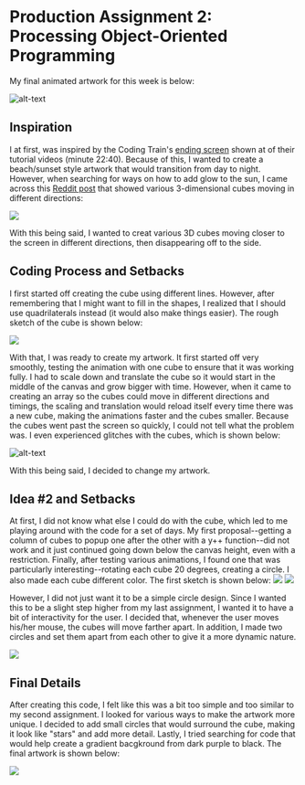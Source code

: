 # Production Assignment 2: Processing Object-Oriented Programming

My final animated artwork for this week is below:

![alt-text](images/finalsketch.gif)

## Inspiration
I at first, was inspired by the Coding Train's [ending screen](https://www.youtube.com/watch?v=o9sgjuh-CBM) shown at of their tutorial videos (minute 22:40). Because of this, I wanted to create a beach/sunset style artwork that would transition from day to night. However, when searching for ways on how to add glow to the sun, I came across this [Reddit post](https://www.reddit.com/r/processing/comments/d6kz2f/glow/) that showed various 3-dimensional cubes moving in different directions:

![](images/reddit.png)

With this being said, I wanted to creat various 3D cubes moving closer to the screen in different directions, then disappearing off to the side.

## Coding Process and Setbacks
I first started off creating the cube using different lines. However, after remembering that I might want to fill in the shapes, I realized that I should use quadrilaterals instead (it would also make things easier). The rough sketch of the cube is shown below:

![](images/roughcube.png)

With that, I was ready to create my artwork. It first started off very smoothly, testing the animation with one cube to ensure that it was working fully. I had to scale down and translate the cube so it would start in the middle of the canvas and grow bigger with time. However, when it came to creating an array so the cubes could move in different directions and timings, the scaling and translation would reload itself every time there was a new cube, making the animations faster and the cubes smaller. Because the cubes went past the screen so quickly, I could not tell what the problem was. I even experienced glitches with the cubes, which is shown below:

![alt-text](images/glitch.gif)

With this being said, I decided to change my artwork.

## Idea #2 and Setbacks
At first, I did not know what else I could do with the cube, which led to me playing around with the code for a set of days. My first proposal--getting a column of cubes to popup one after the other with a y++ function--did not work and it just continued going down below the canvas height, even with a restriction. Finally, after testing various animations, I found one that was particularly interesting--rotating each cube 20 degrees, creating a circle. I also made each cube different color. The first sketch is shown below:
![](images/onecube.png)
![](images/flowercube.png)

However, I did not just want it to be a simple circle design. Since I wanted this to be a slight step higher from my last assignment, I wanted it to have a bit of interactivity for the user. I decided that, whenever the user moves his/her mouse, the cubes will move farther apart. In addition, I made two circles and set them apart from each other to give it a more dynamic nature.

![](images/twocubes.png)

## Final Details
After creating this code, I felt like this was a bit too simple and too similar to my second assignment. I looked for various ways to make the artwork more unique. I decided to add small circles that would surround the cube, making it look like "stars" and add more detail. Lastly, I tried searching for code that would help create a gradient bacgkround from dark purple to black. The final artwork is shown below:

![](images/finalsketch.png)
